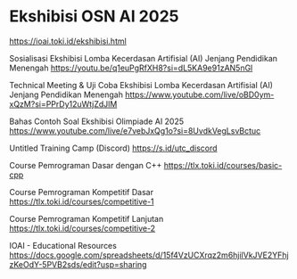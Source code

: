 # Ekshibisi OSN AI 2025
https://ioai.toki.id/ekshibisi.html

Sosialisasi Ekshibisi Lomba Kecerdasan Artifisial (AI) Jenjang Pendidikan Menengah
https://youtu.be/q1euPgRfXH8?si=dL5KA9e91zAN5nGl

Technical Meeting & Uji Coba Ekshibisi Lomba Kecerdasan Artifisial (AI) Jenjang Pendidikan Menengah
https://www.youtube.com/live/oBD0ym-xQzM?si=PPrDy12uWtjZdJlM

Bahas Contoh Soal Ekshibisi Olimpiade AI 2025
https://www.youtube.com/live/e7vebJxQg1o?si=8UvdkVegLsvBctuc

Untitled Training Camp (Discord)
https://s.id/utc_discord

Course Pemrograman Dasar dengan C++
https://tlx.toki.id/courses/basic-cpp

Course Pemrograman Kompetitif Dasar
https://tlx.toki.id/courses/competitive-1

Course Pemrograman Kompetitif Lanjutan
https://tlx.toki.id/courses/competitive-2

IOAI - Educational Resources
https://docs.google.com/spreadsheets/d/15f4VzUCXrqz2m6hjilVkJVE2YFhjzKeOdY-5PVB2sds/edit?usp=sharing
